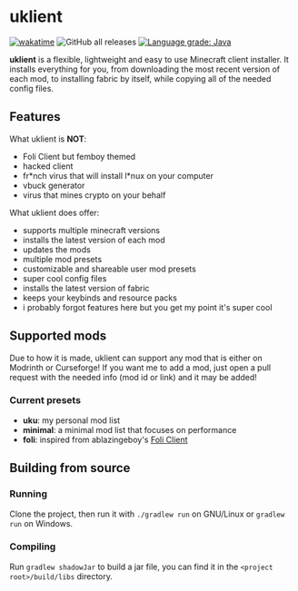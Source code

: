 # uklient

[![wakatime](https://wakatime.com/badge/github/uku3lig/uklient.svg)](https://wakatime.com/badge/github/uku3lig/uklient)
![GitHub all releases](https://img.shields.io/github/downloads/uku3lig/uklient/total)
[![Language grade: Java](https://img.shields.io/lgtm/grade/java/g/uku3lig/uklient.svg)](https://lgtm.com/projects/g/uku3lig/uklient/context:java)

**uklient** is a flexible, lightweight and easy to use Minecraft client installer.
It installs everything for you, from downloading the most recent version of each mod, to installing fabric by itself, 
while copying all of the needed config files.

## Features

What uklient is **NOT**:
 - Foli Client but femboy themed
 - hacked client
 - fr\*nch virus that will install l\*nux on your computer
 - vbuck generator
 - virus that mines crypto on your behalf

What uklient does offer:
 - supports multiple minecraft versions
 - installs the latest version of each mod
 - updates the mods
 - multiple mod presets
 - customizable and shareable user mod presets
 - super cool config files
 - installs the latest version of fabric
 - keeps your keybinds and resource packs
 - i probably forgot features here but you get my point it's super cool

## Supported mods
Due to how it is made, uklient can support any mod that is either on Modrinth or Curseforge!
If you want me to add a mod, just open a pull request with the needed info (mod id or link) and it may be added!

### Current presets
 - **uku**: my personal mod list
 - **minimal**: a minimal mod list that focuses on performance
 - **foli**: inspired from ablazingeboy's [Foli Client](https://github.com/foliclient/FoliClientInstaller)

## Building from source

### Running
Clone the project, then run it with `./gradlew run` on GNU/Linux or `gradlew run` on Windows.

### Compiling
Run `gradlew shadowJar` to build a jar file, you can find it in the `<project root>/build/libs` directory.
